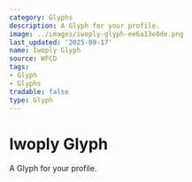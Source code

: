 ```yaml
---
category: Glyphs
description: A Glyph for your profile.
image: ../images/iwoply-glyph-ee6a13e0de.png
last_updated: '2025-09-17'
name: Iwoply Glyph
source: WFCD
tags:
- Glyph
- Glyphs
tradable: false
type: Glyph
---
```


# Iwoply Glyph

A Glyph for your profile.

